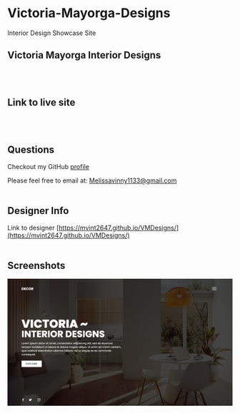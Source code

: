 # Victoria-Mayorga-Designs
Interior Design Showcase Site
## Victoria Mayorga Interior Designs
<br>
<br>

## Link to live site
<!-- [*VM Interior Designs*](https://mvint2647.github.io//) -->
<br>
<br>

## Questions
Checkout my GitHub [profile](https://github.com/mvint2647)

Please feel free to email at: <Melissavinny1133@gmail.com>
<br>
<br>
## Designer Info
Link to designer [https://mvint2647.github.io/VMDesigns/](https://mvint2647.github.io/VMDesigns/)
<br>
<br>
## Screenshots

<!-- ![VM Interior Designs](assets/pics/vmlogowhite.png) -->

![VM Interior Designs](assets/pics/homepage.png)

